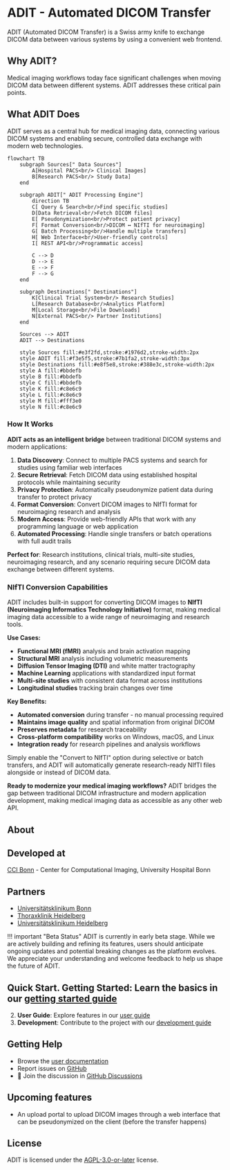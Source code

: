 # ADIT - Automated DICOM Transfer

ADIT (Automated DICOM Transfer) is a Swiss army knife to exchange DICOM data between various systems by using a convenient web frontend.

## Why ADIT?

Medical imaging workflows today face significant challenges when moving DICOM data between different systems. ADIT addresses these critical pain points.

## What ADIT Does

ADIT serves as a central hub for medical imaging data, connecting various DICOM systems and enabling secure, controlled data exchange with modern web technologies.

```mermaid
flowchart TB
    subgraph Sources[" Data Sources"]
        A[Hospital PACS<br/> Clinical Images]
        B[Research PACS<br/> Study Data]
    end

    subgraph ADIT[" ADIT Processing Engine"]
        direction TB
        C[ Query & Search<br/>Find specific studies]
        D[Data Retrieval<br/>Fetch DICOM files]
        E[ Pseudonymization<br/>Protect patient privacy]
        F[ Format Conversion<br/>DICOM ↔ NIfTI for neuroimaging]
        G[ Batch Processing<br/>Handle multiple transfers]
        H[ Web Interface<br/>User-friendly controls]
        I[ REST API<br/>Programmatic access]

        C --> D
        D --> E
        E --> F
        F --> G
    end

    subgraph Destinations[" Destinations"]
        K[Clinical Trial System<br/> Research Studies]
        L[Research Database<br/>Analytics Platform]
        M[Local Storage<br/>File Downloads]
        N[External PACS<br/> Partner Institutions]
    end

    Sources --> ADIT
    ADIT --> Destinations

    style Sources fill:#e3f2fd,stroke:#1976d2,stroke-width:2px
    style ADIT fill:#f3e5f5,stroke:#7b1fa2,stroke-width:3px
    style Destinations fill:#e8f5e8,stroke:#388e3c,stroke-width:2px
    style A fill:#bbdefb
    style B fill:#bbdefb
    style C fill:#bbdefb
    style K fill:#c8e6c9
    style L fill:#c8e6c9
    style M fill:#fff3e0
    style N fill:#c8e6c9
```

### How It Works

**ADIT acts as an intelligent bridge** between traditional DICOM systems and modern applications:

1. **Data Discovery**: Connect to multiple PACS systems and search for studies using familiar web interfaces
2. **Secure Retrieval**: Fetch DICOM data using established hospital protocols while maintaining security
3. **Privacy Protection**: Automatically pseudonymize patient data during transfer to protect privacy
4. **Format Conversion**: Convert DICOM images to NIfTI format for neuroimaging research and analysis
5. **Modern Access**: Provide web-friendly APIs that work with any programming language or web application
6. **Automated Processing**: Handle single transfers or batch operations with full audit trails

**Perfect for**: Research institutions, clinical trials, multi-site studies, neuroimaging research, and any scenario requiring secure DICOM data exchange between different systems.

### **NIfTI Conversion Capabilities**

ADIT includes built-in support for converting DICOM images to **NIfTI (Neuroimaging Informatics Technology Initiative)** format, making medical imaging data accessible to a wide range of neuroimaging and research tools.

**Use Cases:**

- **Functional MRI (fMRI)** analysis and brain activation mapping
- **Structural MRI** analysis including volumetric measurements
- **Diffusion Tensor Imaging (DTI)** and white matter tractography
- **Machine Learning** applications with standardized input format
- **Multi-site studies** with consistent data format across institutions
- **Longitudinal studies** tracking brain changes over time

**Key Benefits:**

- **Automated conversion** during transfer - no manual processing required
- **Maintains image quality** and spatial information from original DICOM
- **Preserves metadata** for research traceability
- **Cross-platform compatibility** works on Windows, macOS, and Linux
- **Integration ready** for research pipelines and analysis workflows

Simply enable the "Convert to NIfTI" option during selective or batch transfers, and ADIT will automatically generate research-ready NIfTI files alongside or instead of DICOM data.

**Ready to modernize your medical imaging workflows?** ADIT bridges the gap between traditional DICOM infrastructure and modern application development, making medical imaging data as accessible as any other web API.

## About

## Developed at

[CCI Bonn](https://ccibonn.ai/) - Center for Computational Imaging, University Hospital Bonn

## Partners

- [Universitätsklinikum Bonn](https://www.ukbonn.de/)
- [Thoraxklinik Heidelberg](https://www.thoraxklinik-heidelberg.de/)
- [Universitätsklinikum Heidelberg](https://www.klinikum.uni-heidelberg.de/kliniken-institute/kliniken/diagnostische-und-interventionelle-radiologie/klinik-fuer-diagnostische-und-interventionelle-radiologie/)

!!! important "Beta Status"
ADIT is currently in early beta stage. While we are actively building and refining its features, users should anticipate ongoing updates and potential breaking changes as the platform evolves. We appreciate your understanding and welcome feedback to help us shape the future of ADIT.

## Quick Start. **Getting Started**: Learn the basics in our [getting started guide](user-docs/getting-started.md)

2. **User Guide**: Explore features in our [user guide](user-docs/user-guide.md)
3. **Development**: Contribute to the project with our [development guide](dev-docs/development-setup.md)

## Getting Help

- Browse the [user documentation](user-docs/user-guide.md)
- Report issues on [GitHub](https://github.com/openradx/adit/issues)
- 💬 Join the discussion in [GitHub Discussions](https://github.com/openradx/adit/discussions)

## Upcoming features

- An upload portal to upload DICOM images through a web interface that can be pseudonymized on the client (before the transfer happens)

## License

ADIT is licensed under the [AGPL-3.0-or-later](https://github.com/openradx/adit/blob/main/LICENSE) license.
